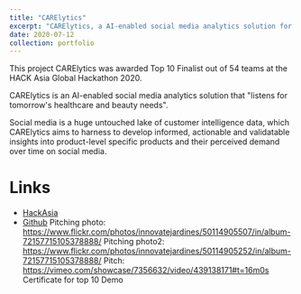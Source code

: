 ```yaml
---
title: "CARElytics"
excerpt: "CARElytics, a AI-enabled social media analytics solution for real-time brand and product insights, was designed during the HACK Asia Global Hackathon 2020, and was awarded Top 10 Finalist."
date: 2020-07-12
collection: portfolio
---
```


This project CARElytics was awarded Top 10 Finalist out of 54 teams at the HACK Asia Global Hackathon 2020.

CARElytics is an AI-enabled social media analytics solution that "listens for tomorrow's healthcare and beauty needs".

Social media is a huge untouched lake of customer intelligence data, which CARElytics aims to harness to develop informed, actionable and validatable insights into product-level specific products and their perceived demand over time on social media.


# Links
* [HackAsia](https://www.hack.asia/)
* [Github](https://github.com/jetnew/carelytics)
Pitching photo: https://www.flickr.com/photos/innovatejardines/50114905507/in/album-72157715105378888/
Pitching photo2: https://www.flickr.com/photos/innovatejardines/50114905252/in/album-72157715105378888/
Pitch: https://vimeo.com/showcase/7356632/video/439138171#t=16m0s
Certificate for top 10
Demo
